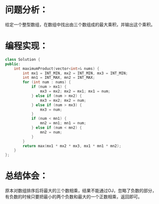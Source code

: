 # 问题分析：
给定一个整型数组，在数组中找出由三个数组成的最大乘积，并输出这个乘积。
# 编程实现：
```C++
class Solution {
public:
    int maximumProduct(vector<int>& nums) {
        int mx1 = INT_MIN, mx2 = INT_MIN, mx3 = INT_MIN;
        int mn1 = INT_MAX, mn2 = INT_MAX;
        for (int num : nums) {
            if (num > mx1) {
                mx3 = mx2; mx2 = mx1; mx1 = num;
            } else if (num > mx2) {
                mx3 = mx2; mx2 = num;
            } else if (num > mx3) {
                mx3 = num;
            }
            if (num < mn1) {
                mn2 = mn1; mn1 = num;
            } else if (num < mn2) {
                mn2 = num;
            }
        }
        return max(mx1 * mx2 * mx3, mx1 * mn1 * mn2);
    }
};
```
# 总结体会：
原本对数组排序后将最大的三个数相乘，结果不能通过OJ，忽略了负数的部分，有负数的时候只要把最小的两个负数和最大的一个正数相乘，返回即可。